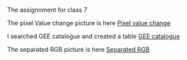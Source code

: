 The assignnment for class 7

The pixel Value change picture is here
[Pixel value change](https://github.com/Fahrialimrose/Digital-Image/commit/17e6426a3c0b844557d367e32ab6727778de8678)

I searched GEE catalogue and created a table
[GEE catalogue](https://github.com/Fahrialimrose/Digital-Image/commit/2d9eac80f3f22ba66cd68bd2f2105a2af4e1e624)

The separated RGB picture is here
[Separated RGB](https://github.com/Fahrialimrose/Digital-Image/commit/af9e276d7d39063947c7e141c881ee6a42792c0f)
